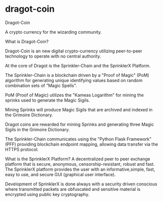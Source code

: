 # dragot-coin
Dragot-Coin

A crypto currency for the wizarding community.

What is Dragot-Coin?

Dragot-Coin is an new digital crypto-currency utilizing peer-to-peer technology to operate with no central authority.

At the core of Dragot is the Sprinkler-Chain and the SprinklerX Platform.

The Sprinkler-Chain is a blockchain driven by a "Proof of Magic" (PoM) algorithm for generating unique identifying values based on random combination sets of "Magic Spells".  

PoM (Proof of Magic) utilizes the "Kameas Logarithm" for mining the sprinks used to generate the Magic Sigils.

Mining Sprinks will produce Magic Sigils that are archived and indexed in the Grimoire Dictionary.

Dragot coins are rewarded for mining Sprinks and generating three Magic Sigils in the Grimoire Dictionary.

The Sprinkler-Chain communicates using the "Python Flask Framework" (PFF) providing blockchain endpoint mapping, allowing data transfer via the HTTPS protocol.

What is the SprinklerX Platform?
A decentralized peer to peer exchange platform that is secure, anonymous, censorship-resistant, robust and fast. The SprinklerX platform provides the user with an informative,simple, fast, easy to use, and secure GUI (graphical user interface).

Development of SprinklerX is done always with a security driven conscious where transmitted packets are obfuscated and sensitive material is encrypted using public key cryptography.
